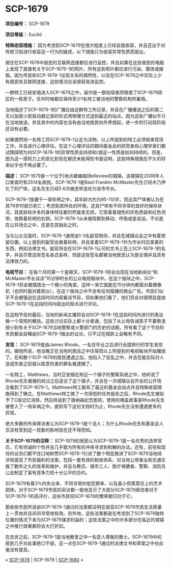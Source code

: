 # SCP-1679
                        


**项目编号：** SCP-1679

**项目等级：** Euclid

**特殊收容措施：** 因为考虑到SCP-1679在很大程度上已经自我收容，并且还出于对传统习俗进行收容这一行为的疑虑，以下措施只为收容异常性质而提出。

居住在SCP-1679中居民的互联网连接都应进行监控，并且如果在这些居民的电脑上发现了直接有关于SCP-1679-1的照片，所有这些照片都应进行污染、篡改或摧毁。因为市民和SCP-1679-1出现关系的偶然性，以及在SCP-1679之中实际上少有居民有互联网连接，这些情况应该很容易进监控。

一群特工已经安插进入SCP-1679之中，装作是一群投宿者而租借了SCP-1679郊区的一栋房子。任何时候都应保持至少1名特工被当地的警察机构所雇用。

当地描述了SCP-1679-1的广播应由这群特工所记录，并且在广播播送之后的第二天以加密小型驱动器记录的形式用物理方式送到最近的站点。因为这些广播似乎只在当地放送，并且其中的内容也没有由当地居民向外界提起，进一步的行动现阶段还没有必要。

如果偶然地一名特工将SCP-1679-1认定为活物，以上所提到的特工必须结束现场工作，并且进行心理评估，在这个心理评估的期间基金会的研究者和心理学家们都试图探明为何SCP-1679-1的异常性质会持续和/或这一性质是如何持续的。但是，因为这一感知力上的变化到现在都还未能得到书面证明，这些特殊措施在不久的将来似乎也不再必要了。

**描述：** SCP-1679是一个位于[地点被编辑]Belleview的城镇，该城镇在2008年人口普查时有2514名居民。SCP-1679-1是Basil Franklin McMaster先生已经木乃伊化了的尸体，这名先生已经5 6次被选举连任为该市市长。

SCP-1679-1放置于一架轮椅之中，其年龄大约为95-110岁。而这具尸体被认为在其79岁时就已死亡；考虑到其所处的环境，这具尸体有不同寻常的良好的保存状况，其皮肤和许多的身体特征都仍然毫发无损。它穿着着褪色的灰色西装和红色领带，倚靠着轮椅的右侧。SCP-1679-1从未被观察到移动、呼吸或是说话，不论是在公共场合之中，还是在其独处之时。

当与公众见面时，SCP-1679-1通常由1-3名副官陪伴。并且在城镇议会之中有着预留位置。以上提到的副官会推着轮椅，并且拿着SCP-1679-1作为市长时应拿着的东西，例如法律文书。副官将会在SCP-1679-1认可的文书上签上SCP-1679-1的名字，并且尽管这些签名各式各样，但是这些签名都被当地居民认为是合理并且具有法律效力的。

**电视节目：** 在每个月的第一个星期天，SCP-1679-1将会出现在当地新闻台“和McMaster市长谈谈”15分钟时长的公众电视板块中。在这个版块之中，SCP-1679-1将会被摆放出一个微小的角度，这样一来它就能在15分钟内都面对着摄像机（也同时面对着观众）。在这个版块之中不会有任何插播的商业广告。市民们似乎不会被强迫在这段时间内观看该节目，但如果他们看了，他们将会对很明显是由SCP-1679-1在这段时间内提出的观点进行评论。

在这档节目的最后，当地的新闻主播将会对SCP-1679-1在这段时间内进行的表达做一个简短的概括。这些讨论实际上都十分普通，包括了从父母告诫孩子不要欺凌弱小到有关于SCP-1679当地警察或火警部门的历史的话题。所有看了这个节目的市民都会目睹由SCP-1679-1做出的议论，只不过在措辞上会略有不同。

**发现：** SCP-1679是由James Rhode，一名在毕业之后进行全国旅行的学生发现的。据他所说，他当晚正在当地的旅店之中住宿而以上所提到的电视板块开始播放了。在和数个SCP-1679的居民遭遇之后，他陷入了狂乱之中，并且在能实际对人造成伤害之前就以故意伤害的罪名被逮捕了。

一名特工，Matthews，当时正安插在附近一个镇子的警察系统之中，他听说了Rhode先生被捕的经过之后造访了这个镇子，并且在一次城镇议会开会的公开场合看到了SCP-1679-1。Matthews特工联系了最近的基金会站点并且特殊收容措施得到了确立。在Matthews特工做了一次简短的任务报告之后，Rhode先生被给予了C级记忆消除，然后转送到了唐纳森纪念医院，使用的掩盖故事是Rhode先生被卷入了一场车祸之中。直到写下这份文档时为止，Rhode先生没有遭遇更多的异常。

绝大多数的外来拜访者认为SCP-1679-1是个活人；为什么Rhode先生和基金会人员没有受到这一现象的影响现在还不得而知。

**关于SCP-1679的注释：** SCP-1679的居民认为SCP-1679-1是一名优秀的选举官员，它有坦诚的个性并且几乎能为所有的冲突寻求到和解的办法。还有，前任和现任的议员们都不住口地称赞SCP-1679-1引进了数个明显推进了SCP-1679当地经济和提高了市民福利的法案，包括一套有效的税收体系、对当地公用事业和交通实施了数年之久的改革和维护，并且与教员、城市工人、医疗保健者、警察、消防员公会制定了富有竞争力但十分公平的合约。

SCP-1679有着3%的失业率、不同寻常的低犯罪率、以及虽小但蒸蒸日上的艺术团体。对于SCP-1679市民的采访都一致地显示了大部分SCP-1679居住者对于SCP-1679-1的高评价，这些市民将SCP-1679的繁荣都归功于它。

那些依市民所说由SCP-1679-1通过的法案都证明在提高SCP-1679市民生活质量上一贯地并且非同寻常地有效。另外地，这些法案都是在考虑到了SCP-1679独特位置的情况下来为SCP-1679谋求利益的；这些法案之中的许多部分在临近的城镇之中推行效果都将会大打折扣。

在去世之前，SCP-1679-1是当地教堂之中一名受人尊敬的教士。SCP-1679中的居民几乎对此事绝口不提，这一点在SCP-1679-1通过的法律文书和草案之中也丝毫没有提及。



« [SCP-1678](/scp-1678) | SCP-1679 | [SCP-1680](/scp-1680) »





                    